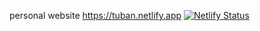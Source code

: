 personal website 
https://tuban.netlify.app
[![Netlify Status](https://api.netlify.com/api/v1/badges/72409a53-cff1-4bce-8ddf-627f276302b9/deploy-status)](https://app.netlify.com/sites/tuban/deploys)